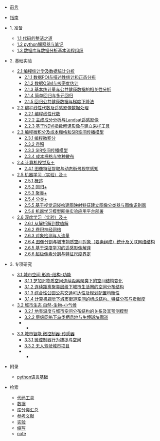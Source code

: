 * [前言](./markdown/0_1_前言.md)
* [指南](./markdown/0_2_指南.md)

* 1\. 准备
    * [1.1 代码的整洁之道](./markdown/1_1_代码的整洁之道.md)
    * [1.2 python解释器与笔记](./markdown/1_2_python解释器与笔记.md)
    * [1.3 数据库与数据分析基本流程组织](./markdown/1_3_数据库与数据分析基本流程组织.md)
* 2\. 基础实验
    * [2.1 编程统计学及数据统计分析](./markdown/.md)
        * [2.1.1 数据POI与描述性统计和正态分布](./markdown/2_1_1_数据POI与描述性统计和正态分布.md)
        * [2.1.2 数据OSM与核密度估计](./markdown/2_1_2_数据OSM与核密度估计.md)
        * [2.1.3 基本统计量与公共健康数据的相关性分析](./markdown/2_1_3_基本统计量与公共健康数据的相关性分析.md)
        * [2.1.4 简单回归与多元回归](./markdown/2_1_4_简单回归与多元回归.md)
        * [2.1.5 回归公共健康数据与梯度下降法](./markdown/2_1_5_回归公共健康数据与梯度下降法.md)
    * [2.2 编程线性代数及遥感影像数据处理](./markdown/.md)
        * [2.2.1 编程线性代数](./markdown/2_2_1_编程线性代数.md)
        * [2.2.2 主成成分分析与Landsat遥感影像](./markdown/2_2_2_主成成分分析与Landsat遥感影像.md)
        * [2.2.3 基于NDVI指数解译影像与建立采样工具](./markdown/.md)
    * [2.3 编程微积分及成本栅格和SIR空间传播模型](./markdown/.md)
        * [2.3.1 编程微积分](./markdown/.md)
        * [2.3.2 卷积](./markdown/.md)
        * [2.3.3 SIR空间传播模型](./markdown/.md)
        * [2.3.4 成本栅格与物种散布](./markdown/.md)
    * [2.4 计算机视觉及＋](./markdown/.md)
        * [2.4.1 图像特征提取与动态街景视觉感知](./markdown/.md)
    * [2.5 机器学习（实验）及＋](./markdown/.md)
        * [2.5.1 概述](./markdown/.md)
        * [2.5.2 回归+](./markdown/.md)
        * [2.5.3 聚类+](./markdown/.md)
        * [2.5.4 分类+](./markdown/.md)
        * [2.5.5 基于视觉词袋构建图映射特征建立图像分类器与图像识别器](./markdown/.md)
        * [2.5.6 机器学习模型网络实验应用平台部署](./markdown/.md)
    * [2.6 深度学习（实验）及＋](./markdown/.md)
        * [2.6.1 从解析解到数值解](./markdown/.md)
        * [2.6.2 卷积神经网络](./markdown/.md)
        * [2.6.3 对象检测与人流量](./markdown/.md)
        * [2.6.4 图像分割与城市物质空间对象（要素组成）统计及关联网络结构](./markdown/.md)
        * [2.6.5 基于深度学习的遥感影像解译](./markdown/.md)
        * [2.6.6 超级像素分割与特征尺度界定](./markdown/.md)
* 3\. 专项研究
    * [3.1 城市空间 形态-结构-功能](./markdown/.md)
        * [3.1.1 芝加哥物质空间连续距离聚类下的空间结构变化](./markdown/.md)
        * [3.1.2 连续距离聚类层级下城市生活圈的空间分布结构](./markdown/.md)
        * [3.1.3 综合性公园公共交通可达性及规划配置均衡性](./markdown/.md)
        * [3.1.4 计算机视觉下城市街道空间的组成结构、特征分布与贡献度](./markdown/.md)
    * [3.2 城市生态 自然-生物-小气候](./markdown/.md)    
        * [3.2.1 地表温度与城市空间分布结构的关系及其预测模型](./markdown/.md)
        * [3.2.2 层级网络下鸟类栖息地与生境斑块廊道](./markdown/.md)
        * +
    * [3.3 城市智能 微控制器-传感器](./markdown/.md)
        * [3.3.1 微控制器行为捕捉与空间](./markdown/.md)
        * [3.3.2 无人驾驶城市项目](./markdown/.md)
        * +
* 附录
    * [python语言基础](./markdown/preface.md)
* 检索
    * [代码工具](./markdown/codeToolIdx.md)
    * [数据](./markdown/dataIdx.md)
    * [库分类汇总](./markdown/libraryClassiSummary.md)
    * [参考文献](./markdown/reference.md)
    * [实验](./markdown/experimentIdx.md)
    * [缩写](./markdown/abbreviation.md)
    * [note](./markdown/note.md)



